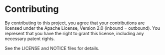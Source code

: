 # Contributing

By contributing to this project, you agree that your contributions are licensed
under the Apache License, Version 2.0 (inbound = outbound). You represent that
you have the right to grant this license, including any necessary patent rights.

See the LICENSE and NOTICE files for details.
